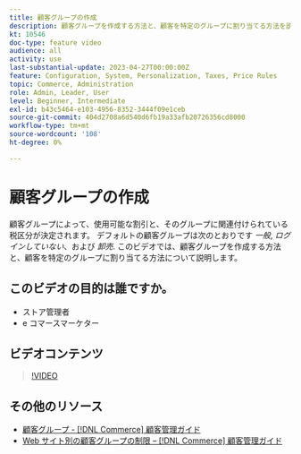 ```yaml
---
title: 顧客グループの作成
description: 顧客グループを作成する方法と、顧客を特定のグループに割り当てる方法を説明します。これにより、使用可能な割引および関連する税クラスが決定されます。
kt: 10546
doc-type: feature video
audience: all
activity: use
last-substantial-update: 2023-04-27T00:00:00Z
feature: Configuration, System, Personalization, Taxes, Price Rules
topic: Commerce, Administration
role: Admin, Leader, User
level: Beginner, Intermediate
exl-id: b43c5464-e103-4956-8352-3444f09e1ceb
source-git-commit: 404d2708a6d540d6fb19a33afb20726356cd8000
workflow-type: tm+mt
source-wordcount: '108'
ht-degree: 0%

---
```


# 顧客グループの作成

顧客グループによって、使用可能な割引と、そのグループに関連付けられている税区分が決定されます。 デフォルトの顧客グループは次のとおりです _一般_, _ログインしていない_、および _卸売_. このビデオでは、顧客グループを作成する方法と、顧客を特定のグループに割り当てる方法について説明します。

## このビデオの目的は誰ですか。

- ストア管理者
- e コマースマーケター

## ビデオコンテンツ

>[!VIDEO](https://video.tv.adobe.com/v/343660?quality=12&learn=on)

## その他のリソース

- [顧客グループ - [!DNL Commerce] 顧客管理ガイド](https://experienceleague.adobe.com/docs/commerce-admin/customers/customers-menu/customer-groups.html)
- [Web サイト別の顧客グループの制限 –  [!DNL Commerce] 顧客管理ガイド](https://developer.adobe.com/commerce/php/development/components/indexing/optimization/#customer-group-limitations-by-websites)
